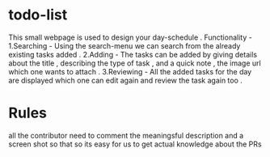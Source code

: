 # todo-list
This small webpage is used to design your day-schedule .
Functionality -
1.Searching - Using the search-menu we can search   from the already existing tasks added .
2.Adding - The tasks can be added by giving details about the title , describing the type of task , and a quick note , the image url which one wants to attach .
3.Reviewing - All the added tasks for the day are displayed which one can edit again and review the task again too .

# Rules
all the contributor need to comment the meaningsful description and a screen shot so that so its easy for us to get actual knowledge about the PRs

